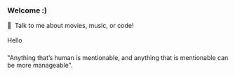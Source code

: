 ### Welcome :)

💬 &nbsp;Talk to me about movies, music, or code! <br />
<br />
Hello

### <p align="center">
  "Anything that’s human is mentionable, and anything that is mentionable can be more manageable".
</p>
